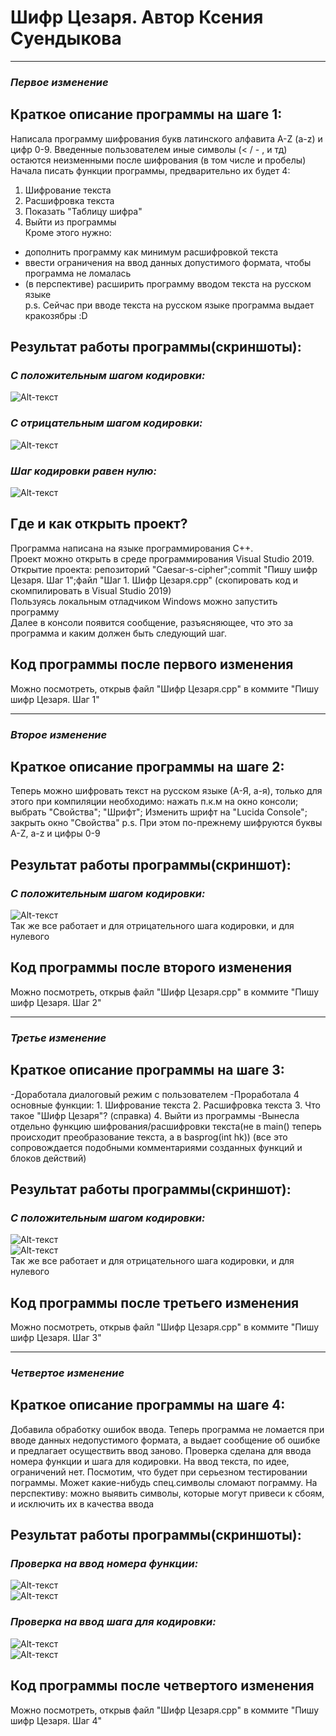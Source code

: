 # **Шифр Цезаря. Автор Ксения Суендыкова**
____
### *Первое изменение*

## **Краткое описание программы на шаге 1:**

Написала программу шифрования букв латинского алфавита A-Z (a-z) и цифр 0-9. Введенные пользователем иные символы (< / - , и тд) остаются неизменными после шифрования (в том числе и пробелы)     
Начала писать функции программы, предварительно их будет 4:   
1. Шифрование  текста    
2. Расшифровка текста    
3. Показать "Таблицу шифра"    
4. Выйти из программы    
Кроме этого нужно:
- дополнить программу как минимум расшифровкой текста
- ввести ограничения на ввод данных допустимого формата, чтобы программа не ломалась
- (в перспективе) расширить программу вводом текста на русском языке    
p.s. Сейчас при вводе текста на русском языке программа выдает кракозябры :D 
    
## **Результат работы программы(скриншоты):**

### *С положительным шагом кодировки:*    
![Alt-текст](https://skr.sh/i/011120/rKoM95YP.jpg?download=1&name=Скриншот%2001-11-2020%2013:51:43.jpg)

### *С отрицательным шагом кодировки:*    
![Alt-текст](https://skr.sh/i/011120/0mnc0mtX.jpg?download=1&name=Скриншот%2001-11-2020%2014:18:16.jpg)

### *Шаг кодировки равен нулю:*    
![Alt-текст](https://skr.sh/i/011120/UqZMfrsN.jpg?download=1&name=Скриншот%2001-11-2020%2014:23:34.jpg)

## **Где и как открыть проект?**

Программа написана на языке программирования С++.    
Проект можно открыть в среде программирования Visual Studio 2019.    
Открытие проекта: репозиторий "Caesar-s-cipher";commit "Пишу шифр Цезаря. Шаг 1";файл "Шаг 1. Шифр Цезаря.cpp" (скопировать код и скомпилировать в Visual Studio 2019)    
Пользуясь локальным отладчиком Windows можно запустить программу    
Далее в консоли появится сообщение, разъясняющее, что это за программа и каким должен быть следующий шаг.    

## **Код программы после первого изменения**   
Можно посмотреть, открыв файл "Шифр Цезаря.cpp" в коммите "Пишу шифр Цезаря. Шаг 1"    
____
### *Второе изменение*

## **Краткое описание программы на шаге 2:**    

Теперь можно шифровать текст на русском языке (А-Я, а-я), только для этого при компиляции необходимо:
нажать п.к.м на окно консоли; выбрать "Свойства"; "Шрифт"; Изменить шрифт на "Lucida Console"; закрыть окно "Свойства"
p.s. При этом по-прежнему шифруются буквы A-Z, a-z и цифры 0-9

## **Результат работы программы(скриншот):**

### *С положительным шагом кодировки:*    
![Alt-текст](https://sun9-31.userapi.com/impf/3vBV9ftjNXv3zqaW2q_u9bTU2UoAtSA0KiPV0Q/er8jm3JqIgk.jpg?size=590x335&quality=96&proxy=1&sign=b59b75ca4bbf51b14b44a4e65a72ae44)    
Так же все работает и для отрицательного шага кодировки, и для нулевого    

## **Код программы после второго изменения**   
Можно посмотреть, открыв файл "Шифр Цезаря.cpp" в коммите "Пишу шифр Цезаря. Шаг 2"    
____
### *Третье изменение*

## **Краткое описание программы на шаге 3:**    

-Доработала диалоговый режим с пользователем
-Проработала 4 основные функции:
    1. Шифрование текста
    2. Расшифровка текста
    3. Что такое "Шифр Цезаря"? (справка)
    4. Выйти из программы
-Вынесла отдельно функцию шифрования/расшифровки текста(не в main() теперь происходит преобразование текста, а в basprog(int hk))
(все это сопровождается подобными комментариями созданных функций и блоков действий)

## **Результат работы программы(скриншот):**

### *С положительным шагом кодировки:*    
![Alt-текст](https://skr.sh/i/021120/0HRWpe3g.jpg?download=1&name=Скриншот%2002-11-2020%2021:25:58.jpg)    
![Alt-текст](https://skr.sh/i/021120/WEllVfu8.jpg?download=1&name=Скриншот%2002-11-2020%2021:26:25.jpg)    
Так же все работает и для отрицательного шага кодировки, и для нулевого    

## **Код программы после третьего изменения**   
Можно посмотреть, открыв файл "Шифр Цезаря.cpp" в коммите "Пишу шифр Цезаря. Шаг 3"
____
### *Четвертое изменение*

## **Краткое описание программы на шаге 4:**    

Добавила обработку ошибок ввода. Теперь программа не ломается при вводе данных недопустимого формата, а выдает сообщение об ошибке и предлагает осуществить ввод заново.
Проверка сделана для ввода номера функции и шага для кодировки. На ввод текста, по идее, ограничений нет. Посмотим, что будет при серьезном тестировании пограммы. Может какие-нибудь спец.символы сломают пограмму.
На перспективу: можно выявить символы, которые могут привеси к сбоям, и исключить их в качества ввода 

## **Результат работы программы(скриншоты):**

### *Проверка на ввод номера функции:*    
![Alt-текст](https://skr.sh/i/021120/yyTzcEZg.jpg?download=1&name=Скриншот%2002-11-2020%2022:32:43.jpg)    
![Alt-текст](https://skr.sh/i/021120/RFmJSOrG.jpg?download=1&name=Скриншот%2002-11-2020%2022:33:02.jpg)    

### *Проверка на ввод шага для кодировки:*    
![Alt-текст](https://skr.sh/i/021120/cLdJVHn7.jpg?download=1&name=Скриншот%2002-11-2020%2023:36:34.jpg)    
![Alt-текст](https://skr.sh/i/021120/NK7d0DKp.jpg?download=1&name=Скриншот%2002-11-2020%2023:40:13.jpg)   

## **Код программы после четвертого изменения**    
Можно посмотреть, открыв файл "Шифр Цезаря.cpp" в коммите "Пишу шифр Цезаря. Шаг 4"

